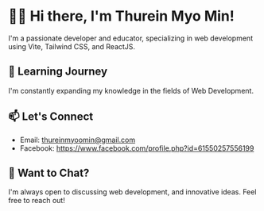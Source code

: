 <!-- ### 🙋‍♂️Hi! I am Thurein Myo Min. -->

# 🙋‍♂️ Hi there, I'm Thurein Myo Min!

I'm a passionate developer and educator, specializing in web development using Vite, Tailwind CSS, and ReactJS.

<!-- ## 🔭 My Web Development Projects

- [Project Name 1](link-to-repo): A brief description of the project and the technologies used.
- [Project Name 2](link-to-repo): Another project highlighting your skills and achievements. -->

## 🌱 Learning Journey

I'm constantly expanding my knowledge in the fields of Web Development.

## 📫 Let's Connect

<!-- - LinkedIn: [Your LinkedIn Profile](https://www.linkedin.com/in/yourusername)
- Portfolio: [Your Portfolio Website](https://www.yourportfolio.com) -->

- Email: thureinmyoomin@gmail.com
- Facebook: https://www.facebook.com/profile.php?id=61550257556199

## 💬 Want to Chat?

I'm always open to discussing web development, and innovative ideas. Feel free to reach out!

<!--
If you want to support the idea of open-source and collaboration, you can add a call-to-action like:
🤝 Let's collaborate! If you have an interesting project or opportunity, [get in touch](mailto:your@email.com).
-->

<!--
**ThureinMyoMin/ThureinMyoMin** is a ✨ _special_ ✨ repository because its `README.md` (this file) appears on your GitHub profile. -->

<!-- Here are some ideas to get you started: -->
<!--
- 🔭 I’m currently working on ...
- 🌱 I’m currently learning ...
- 👯 I’m looking to collaborate on ...
- 🤔 I’m looking for help with ...
- 💬 Ask me about ...
- 📫 How to reach me: ...
- 😄 Pronouns: ...
- ⚡ Fun fact: ... -->
